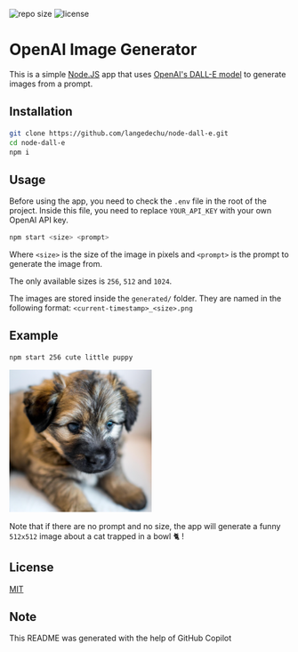 ![repo size](https://img.shields.io/github/repo-size/langedechu/node-dall-e?style=for-the-badge) ![license](https://img.shields.io/github/license/langedechu/node-dall-e?style=for-the-badge)

# OpenAI Image Generator

This is a simple [Node.JS](https://nodejs.org/en) app that uses [OpenAI's DALL-E model](https://openai.com/research/dall-e) to generate images from a prompt.

## Installation

```bash
git clone https://github.com/langedechu/node-dall-e.git
cd node-dall-e
npm i
```

## Usage

Before using the app, you need to check the `.env` file in the root of the project. Inside this file, you need to replace `YOUR_API_KEY` with your own OpenAI API key.

```bash
npm start <size> <prompt>
```

Where `<size>` is the size of the image in pixels and `<prompt>` is the prompt to generate the image from.

The only available sizes is `256`, `512` and `1024`.

The images are stored inside the `generated/` folder. They are named in the following format: `<current-timestamp>_<size>.png`

## Example

```bash
npm start 256 cute little puppy
```

![Preview image of a cute little puppy](assets/preview.png)

Note that if there are no prompt and no size, the app will generate a funny `512x512` image about a cat trapped in a bowl 🐈 !

## License

[MIT](https://choosealicense.com/licenses/mit/)

## Note

This README was generated with the help of GitHub Copilot

